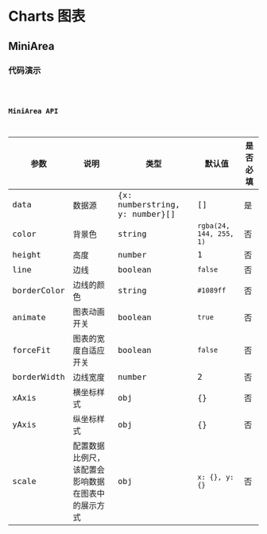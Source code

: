 # Charts 图表

## MiniArea

### 代码演示

<code src="../../src/components/Charts/demo/miniAreaDemo.tsx" />

### MiniArea API

| 参数        | 说明                                               | 类型                           | 默认值                  | 是否必填 |
| ----------- | -------------------------------------------------- | ------------------------------ | ----------------------- | -------- |
| data        | 数据源                                             | {x: numberstring, y: number}[] | []                      | 是       |
| color       | 背景色                                             | string                         | `rgba(24, 144, 255, 1)` | 否       |
| height      | 高度                                               | number                         | 1                       | 否       |
| line        | 边线                                               | boolean                        | `false`                 | 否       |
| borderColor | 边线的颜色                                         | string                         | `#1089ff`               | 否       |
| animate     | 图表动画开关                                       | boolean                        | `true`                  | 否       |
| forceFit    | 图表的宽度自适应开关                               | boolean                        | `false`                 | 否       |
| borderWidth | 边线宽度                                           | number                         | 2                       | 否       |
| xAxis       | 横坐标样式                                         | obj                            | {}                      | 否       |
| yAxis       | 纵坐标样式                                         | obj                            | {}                      | 否       |
| scale       | 配置数据比例尺，该配置会影响数据在图表中的展示方式 | obj                            | `x: {}, y: {}`          | 否       |
